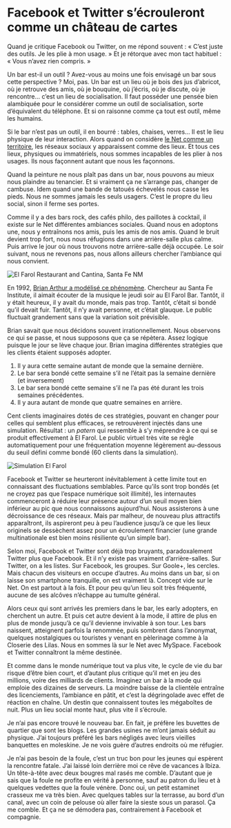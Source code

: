 # Facebook et Twitter s&#8217;écrouleront comme un château de cartes

Quand je critique Facebook ou Twitter, on me répond souvent : « C’est juste des outils. Je les plie à mon usage. » Et je rétorque avec mon tact habituel : « Vous n’avez rien compris. »<span id="more-32908"></span>

Un bar est-il un outil ? Avez-vous au moins une fois envisagé un bar sous cette perspective ? Moi, pas. Un bar est un lieu où je bois des jus d’abricot, où je retrouve des amis, où je bouquine, où j’écris, où je discute, où je rencontre… c’est un lieu de socialisation. Il faut posséder une pensée bien alambiquée pour le considérer comme un outil de socialisation, sorte d’équivalent du téléphone. Et si on raisonne comme ça tout est outil, même les humains.

Si le bar n’est pas un outil, il en bourré : tables, chaises, verres… Il est le lieu physique de leur interaction. Alors quand on considère [le Net comme un territoire](https://tcrouzet.com/tag/territoire/), les réseaux sociaux y apparaissent comme des lieux. Et tous ces lieux, physiques ou immatériels, nous sommes incapables de les plier à nos usages. Ils nous façonnent autant que nous les façonnons.

Quand la peinture ne nous plaît pas dans un bar, nous pouvons au mieux nous plaindre au tenancier. Et si vraiment ça ne s’arrange pas, changer de cambuse. Idem quand une bande de tatoués échevelés nous casse les pieds. Nous ne sommes jamais les seuls usagers. C’est le propre du lieu social, sinon il ferme ses portes.

Comme il y a des bars rock, des cafés philo, des paillotes à cocktail, il existe sur le Net différentes ambiances sociales. Quand nous en adoptons une, nous y entraînons nos amis, puis les amis de nos amis. Quand le bruit devient trop fort, nous nous réfugions dans une arrière-salle plus calme. Puis arrive le jour où nous trouvons notre arrière-salle déjà occupée. Le soir suivant, nous ne revenons pas, nous allons ailleurs chercher l’ambiance qui nous convient.

![El Farol Restaurant and Cantina, Santa Fe NM](https://tcrouzet.com/images_tc/2013/05/El_Farol_Restaurant_and_Cantina_Santa_Fe_NM.jpg)

En 1992, [Brian Arthur a modélisé ce phénomène](http://en.wikipedia.org/wiki/El_Farol_Bar_problem). Chercheur au Santa Fe Institute, il aimait écouter de la musique le jeudi soir au El Farol Bar. Tantôt, il y était heureux, il y avait du monde, mais pas trop. Tantôt, c’était si bondé qu’il devait fuir. Tantôt, il n’y avait personne, et c’était glauque. Le public fluctuait grandement sans que la variation soit prévisible.

Brian savait que nous décidons souvent irrationnellement. Nous observons ce qui se passe, et nous supposons que ça se répètera. Assez logique puisque le jour se lève chaque jour. Brian imagina différentes stratégies que les clients étaient supposés adopter.

1. Il y aura cette semaine autant de monde que la semaine dernière.
2. Le bar sera bondé cette semaine s’il ne l’était pas la semaine dernière (et inversement)
3. Le bar sera bondé cette semaine s’il ne l’a pas été durant les trois semaines précédentes.
4. Il y aura autant de monde que quatre semaines en arrière.

Cent clients imaginaires dotés de ces stratégies, pouvant en changer pour celles qui semblent plus efficaces, se retrouvèrent injectés dans une simulation. Résultat : un *patern* qui ressemble à s’y méprendre à ce qui se produit effectivement à El Farol. Le public virtuel très vite se règle automatiquement pour une fréquentation moyenne légèrement au-dessous du seuil défini comme bondé (60 clients dans la simulation).

![Simulation El Farol](https://tcrouzet.com/images_tc/2013/05/elfarol1.gif)

Facebook et Twitter se heurteront inévitablement à cette limite tout en connaissant des fluctuations semblables. Parce qu’ils sont trop bondés (et ne croyez pas que l’espace numérique soit illimité), les internautes commenceront à réduire leur présence autour d’un seuil moyen bien inférieur au pic que nous connaissons aujourd’hui. Nous assisterons à une décroissance de ces réseaux. Mais par malheur, de nouveau plus attractifs apparaîtront, ils aspireront peu à peu l’audience jusqu’à ce que les lieux originels se dessèchent assez pour un écroulement financier (une grande multinationale est bien moins résiliente qu’un simple bar).

Selon moi, Facebook et Twitter sont déjà trop bruyants, paradoxalement Twitter plus que Facebook. Et il n’y existe pas vraiment d’arrière-salles. Sur Twitter, on a les listes. Sur Facebook, les groupes. Sur Goole+, les cercles. Mais chacun des visiteurs en occupe d’autres. Au moins dans un bar, si on laisse son smartphone tranquille, on est vraiment là. Concept vide sur le Net. On est partout à la fois. Et pour peu qu’un lieu soit très fréquenté, aucune de ses alcôves n’échappe au tumulte général.

Alors ceux qui sont arrivés les premiers dans le bar, les early adopters, en cherchent un autre. Et puis cet autre devient à la mode, il attire de plus en plus de monde jusqu’à ce qu’il devienne invivable à son tour. Les bars naissent, atteignent parfois la renommée, puis sombrent dans l’anonymat, quelques nostalgiques ou touristes y venant en pèlerinage comme à la Closerie des Lilas. Nous en sommes là sur le Net avec MySpace. Facebook et Twitter connaîtront la même destinée.

Et comme dans le monde numérique tout va plus vite, le cycle de vie du bar risque d’être bien court, et d’autant plus critique qu’il met en jeu des millions, voire des milliards de clients. Imaginez un bar à la mode qui emploie des dizaines de serveurs. La moindre baisse de la clientèle entraîne des licenciements, l’ambiance en pâtit, et c’est la dégringolade avec effet de réaction en chaîne. Un destin que connaissent toutes les mégaboîtes de nuit. Plus un lieu social monte haut, plus vite il s’écroule.

Je n’ai pas encore trouvé le nouveau bar. En fait, je préfère les buvettes de quartier que sont les blogs. Les grandes usines ne m’ont jamais séduit au physique. J’ai toujours préféré les bars négligés avec leurs vieilles banquettes en moleskine. Je ne vois guère d’autres endroits où me réfugier.

Je n’ai pas besoin de la foule, c’est un truc bon pour les jeunes qui espèrent la rencontre fatale. J’ai laissé loin derrière moi ce rêve de vacances à Ibiza. Un tête-à-tête avec deux bougres mal rasés me comble. D’autant que je sais que la foule ne profite en vérité à personne, sauf au patron du lieu et à quelques vedettes que la foule vénère. Donc oui, un petit estaminet crasseux me va très bien. Avec quelques tables sur la terrasse, au bord d’un canal, avec un coin de pelouse où aller faire la sieste sous un parasol. Ça me comble. Et ça ne se démodera pas, contrairement à Facebook et compagnie.